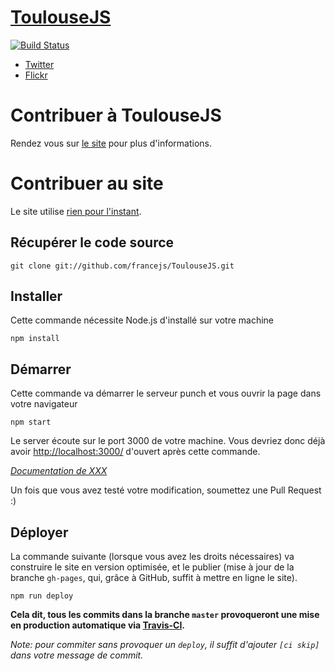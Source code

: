 # [ToulouseJS](http://toulousejs.francejs.org/)

[![Build Status](http://img.shields.io/travis/francejs/ToulouseJS.svg)](https://travis-ci.org/francejs/ToulouseJS)

* [Twitter](https://twitter.com/ToulouseJS)
* [Flickr](http://www.flickr.com/photos/toulousejs/)

# Contribuer à ToulouseJS

Rendez vous sur [le site](http://toulousejs.francejs.org/) pour plus d'informations.

# Contribuer au site

Le site utilise [rien pour l'instant](#todo).

## Récupérer le code source

```console
git clone git://github.com/francejs/ToulouseJS.git
```

## Installer

Cette commande nécessite Node.js d'installé sur votre machine

```console
npm install
```

## Démarrer

Cette commande va démarrer le serveur punch et vous ouvrir la page dans votre
navigateur

```console
npm start
```

Le server écoute sur le port 3000 de votre machine. Vous devriez donc déjà avoir
[http://localhost:3000/](http://localhost:3000/) d'ouvert après cette commande.

*[Documentation de XXX](#todo)*

Un fois que vous avez testé votre modification, soumettez une Pull Request :)

## Déployer

La commande suivante (lorsque vous avez les droits nécessaires) va construire le site
en version optimisée, et le publier (mise à jour de la branche  `gh-pages`, qui,
grâce à GitHub, suffit à mettre en ligne le site).

```console
npm run deploy
```

**Cela dit, tous les commits dans la branche `master` provoqueront une mise en production automatique via [Travis-CI](https://travis-ci.org/).**

_Note: pour commiter sans provoquer un `deploy`, il suffit d'ajouter `[ci skip]` dans votre message de commit._
